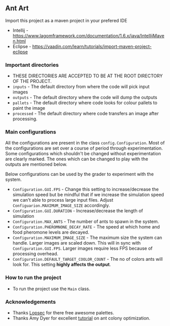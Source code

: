 ## Ant Art

Import this project as a maven project in your prefered IDE
* Intellij - https://www.lagomframework.com/documentation/1.6.x/java/IntellijMaven.html
* Eclipse - https://vaadin.com/learn/tutorials/import-maven-project-eclipse

### Important directories
* THESE DIRECTORIES ARE ACCEPTED TO BE AT THE ROOT DIRECTORY OF THE PROJECT.
* `inputs` - The default directory from where the code will pick input images
* `outputs` - The default directory where the code will dump the outputs
* `pallets` - The default directory where code looks for colour pallets to paint the image
* `processed` - The default directory where code transfers an image after processing.

### Main configurations

All the configurations are present in the class `config.Configuration`. Most of the configurations are set over a course 
of period through experimentation. Some configurations which shouldn't be changed without experimentation are clearly 
marked. The ones which can be changed to play with the outputs are mentioned below.

Below configurations can be used by the grader to experiment with the system.
* `Configuration.GUI.FPS` - Change this setting to increase/decrease the simulation speed but be mindful that if we 
increase the simulation speed we can't able to process large input files. Adjust `Configuarion.MAXIMUM_IMAGE_SIZE` accordingly.
* `Configuration.GUI.DURATION` - Increase/decrease the length of simulation
* `Configuration.MAX_ANTS` - The number of ants to spawn in the system.
* `Configuration.PHEROMNONE_DECAY_RATE` - The speed at which home and food pheromone levels are decayed.
* `Configuration.MAXIMUM_IMAGE_SIZE` - The maximum size the system can handle. Larger images are scaled down. This will
in sync with `Configuration.GUI.FPS`. Larger images require less FPS because of processing overhead.
* `Configuration.DEFAULT_TARGET_COOLOR_COUNT` - The no of colors ants will look for. This setting **highly affects the output**.
 
### How to run the project
* To run the project use the `Main` class.

### Acknowledgements
* Thanks [Lopsec](https://lospec.com/palette-list) for there free awesome palettes.
* Thanks Amy Dyer for excellent [tutorial](http://amydyer.art/wp/index.php/2020/01/01/drawing-with-ants-generative-art-with-ant-colony-optimization-algorithms/) on ant colony optimization.